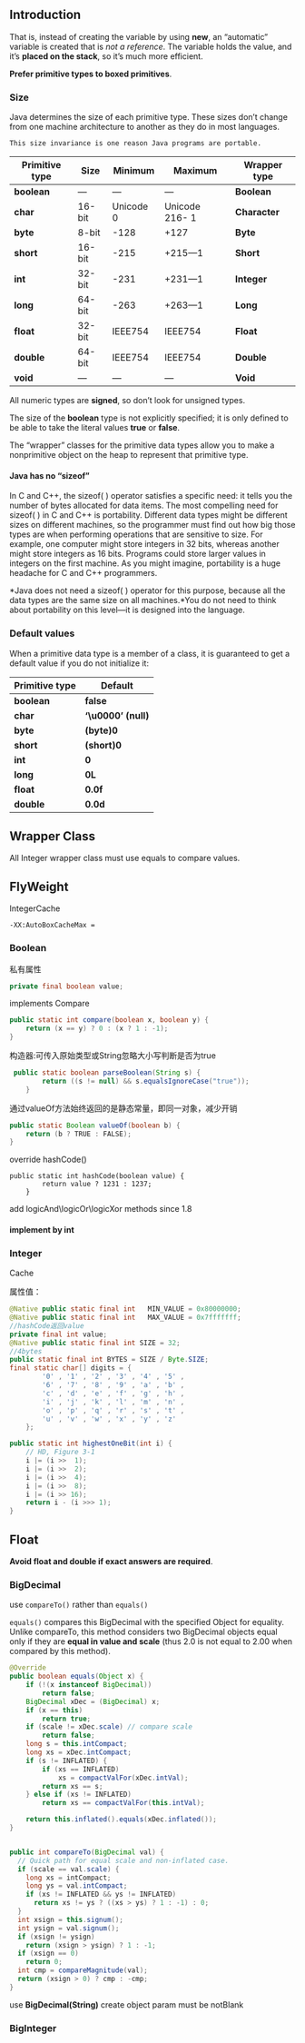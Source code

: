 

## Introduction

That is, instead of creating the variable by using **new**, an “automatic” variable is created that is *not a reference*. The variable holds the value, and it’s **placed on the stack**, so it’s much more efficient. 

**Prefer primitive types to boxed primitives**.
### Size

Java determines the size of each primitive type. These sizes don’t change from one machine architecture to another as they do in most languages.

 `This size invariance is one reason Java programs are portable.`

| **Primitive type** | **Size** | **Minimum** | **Maximum**    | **Wrapper type** |
| ------------------ | -------- | ----------- | -------------- | ---------------- |
| **boolean**        | —        | —           | —              | **Boolean**      |
| **char**           | 16-bit   | Unicode 0   | Unicode 216- 1 | **Character**    |
| **byte**           | 8-bit    | -128        | +127           | **Byte**         |
| **short**          | 16-bit   | -215        | +215—1         | **Short**        |
| **int**            | 32-bit   | -231        | +231—1         | **Integer**      |
| **long**           | 64-bit   | -263        | +263—1         | **Long**         |
| **float**          | 32-bit   | IEEE754     | IEEE754        | **Float**        |
| **double**         | 64-bit   | IEEE754     | IEEE754        | **Double**       |
| **void**           | —        | —           | —              | **Void**         |

All numeric types are **signed**, so don’t look for unsigned types.

The size of the **boolean** type is not explicitly specified; it is only defined to be able to take the literal values **true** or **false**. 

The “wrapper” classes for the primitive data types allow you to make a nonprimitive object on the heap to represent that primitive type. 

#### Java has no “sizeof”

In C and C++, the sizeof( ) operator satisfies a specific need: it tells you the number of bytes allocated for data items. The most compelling need for sizeof( ) in C and C++ is portability. Different data types might be different sizes on different machines, so the programmer must find out how big those types are when performing operations that are sensitive to size. For example, one computer might store integers in 32 bits, whereas another might store integers as 16 bits. Programs could store larger values in integers on the first machine. As you might imagine, portability is a huge headache for C and C++ programmers. 

*Java does not need a sizeof( ) operator for this purpose, because all the data types are the same size on all machines.*You do not need to think about portability on this level—it is designed into the language. 



### Default values

When a primitive data type is a member of a class, it is guaranteed to get a default value if you do not initialize it:

| **Primitive type** | **Default**         |
| ------------------ | ------------------- |
| **boolean**        | **false**           |
| **char**           | **‘\u0000’ (null)** |
| **byte**           | **(byte)0**         |
| **short**          | **(short)0**        |
| **int**            | **0**               |
| **long**           | **0L**              |
| **float**          | **0.0f**            |
| **double**         | **0.0d**            |



## Wrapper Class

All Integer wrapper class must use equals to compare values.



## FlyWeight



IntegerCache
```
-XX:AutoBoxCacheMax = 
```

### Boolean
私有属性

```java
private final boolean value;
```

implements Compare

```java
public static int compare(boolean x, boolean y) {
    return (x == y) ? 0 : (x ? 1 : -1);
}
```
构造器:可传入原始类型或String忽略大小写判断是否为true

```java
 public static boolean parseBoolean(String s) {
        return ((s != null) && s.equalsIgnoreCase("true"));
    }
```

通过valueOf方法始终返回的是静态常量，即同一对象，减少开销

```java
public static Boolean valueOf(boolean b) {
    return (b ? TRUE : FALSE);
}
```

override hashCode()

    public static int hashCode(boolean value) {
            return value ? 1231 : 1237;
        }

add logicAnd\logicOr\logicXor methods since 1.8

#### implement by int

### Integer

Cache





属性值：

```java
@Native public static final int   MIN_VALUE = 0x80000000;
@Native public static final int   MAX_VALUE = 0x7fffffff;
//hashCode返回value
private final int value;
@Native public static final int SIZE = 32;
//4bytes
public static final int BYTES = SIZE / Byte.SIZE;
final static char[] digits = {
        '0' , '1' , '2' , '3' , '4' , '5' ,
        '6' , '7' , '8' , '9' , 'a' , 'b' ,
        'c' , 'd' , 'e' , 'f' , 'g' , 'h' ,
        'i' , 'j' , 'k' , 'l' , 'm' , 'n' ,
        'o' , 'p' , 'q' , 'r' , 's' , 't' ,
        'u' , 'v' , 'w' , 'x' , 'y' , 'z'
    };
```




```java
public static int highestOneBit(int i) {
    // HD, Figure 3-1
    i |= (i >>  1);
    i |= (i >>  2);
    i |= (i >>  4);
    i |= (i >>  8);
    i |= (i >> 16);
    return i - (i >>> 1);
}
```

## Float
**Avoid float and double if exact answers are required**.

### BigDecimal

use `compareTo()` rather than `equals()`

`equals()` compares this BigDecimal with the specified Object for equality. Unlike compareTo, this method considers two BigDecimal objects equal only if they are **equal in value and scale** (thus 2.0 is not equal to 2.00 when compared by this method).

```java
@Override
public boolean equals(Object x) {
    if (!(x instanceof BigDecimal))
        return false;
    BigDecimal xDec = (BigDecimal) x;
    if (x == this)
        return true;
    if (scale != xDec.scale) // compare scale
        return false;
    long s = this.intCompact;
    long xs = xDec.intCompact;
    if (s != INFLATED) {
        if (xs == INFLATED)
            xs = compactValFor(xDec.intVal);
        return xs == s;
    } else if (xs != INFLATED)
        return xs == compactValFor(this.intVal);

    return this.inflated().equals(xDec.inflated());
}


public int compareTo(BigDecimal val) {
  // Quick path for equal scale and non-inflated case.
  if (scale == val.scale) {
    long xs = intCompact;
    long ys = val.intCompact;
    if (xs != INFLATED && ys != INFLATED)
      return xs != ys ? ((xs > ys) ? 1 : -1) : 0;
  }
  int xsign = this.signum();
  int ysign = val.signum();
  if (xsign != ysign)
    return (xsign > ysign) ? 1 : -1;
  if (xsign == 0)
    return 0;
  int cmp = compareMagnitude(val);
  return (xsign > 0) ? cmp : -cmp;
}
```



use **BigDecimal(String)**  create object param must be notBlank



### BigInteger





